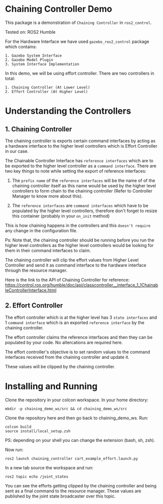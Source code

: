 # Chaining Controller Demo
This package is a demonstration of `Chaining Controller` in `ros2_control`.

Tested on: ROS2 Humble

For the Hardware Interface we have used `gazebo_ros2_control` package which contains:

```
1. Gazebo System Interface
2. Gazebo Model Plugin
3. System Interface Implementation
```

In this demo, we will be using effort controller. There are two controllers in total:


```
1. Chaining Controller (At Lower Level)
2. Effort Controller (At Higher Level)
```

# Understanding the Controllers

## 1. Chaining Controller

The chaining controller is exports certain command interfaces by acting as a hardware interface to the higher level controllers which is Effort Controller in our case.

The Chainable Controller Interface has `reference interfaces` which are to be exported to the higher level controller as a `command interface`. There are two key things to note while setting the export of reference interfaces:

1. The `prefix name` of the `reference interfaces` will be the name of of the chaining controller itself as this name would be used by the higher level controllers to form chain to the chaining controller (Refer to Controller Manager to know more about this).

2. The `reference interfaces` are `command interfaces` which have to be populated by the higher level controllers, therefore don't forget to resize this container
(probably in your `on_init` method)

This is how chaining happens in the controllers and this `doesn't require` any change in the configuration file.

Ps: Note that, the chaining controller should be running before you run the higher level controllers as the higher level controllers would be looking for them in their command interfaces to claim.

The chaining controller will clip the effort values from Higher Level Controller and send it as command interface to the hardware interface through the resource manager.

Here is the link to the API of Chaining Controller for reference: https://control.ros.org/humble/doc/api/classcontroller__interface_1_1ChainableControllerInterface.html

## 2. Effort Controller

The effort controller which is at the higher level has 3 `state interfaces` and 1 `command interface` which is an exported `reference interface` by the chaining controller.

The effort controller claims the reference interfaces and then they can be populated by your code. No altercations are required here.

The effort controller's objective is to set random values to the command interfaces received from the chaining controller and update it.

These values will be clipped by the chaining controller.

# Installing and Running

Clone the repository in your colcon workspace. In your home directory:

```
mkdir -p chaining_demo_ws/src && cd chaining_demo_ws/src
```

Clone the repository here and then go back to chaining_demo_ws. Run:
```
colcon build
source install/local_setup.zsh
```
PS: depending on your shell you can change the extension (bash, sh, zsh).

Now run:
```
ros2 launch chaining_controller cart_example_effort.launch.py
```

In a new tab source the workspace and run:
```
ros2 topic echo /joint_states
```
You can see the efforts getting clipped by the chaining controller and being sent as a final command to the resource manager. These values are published by the joint state broadcaster over this topic.
